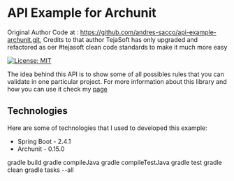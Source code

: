 # API Example for Archunit

Original Author Code at : https://github.com/andres-sacco/api-example-archunit.git, Credits to that author
TejaSoft has only upgraded and refactored as oer #tejasoft clean code standards to make it much more easy

[![License: MIT](https://img.shields.io/badge/License-MIT-yellow.svg)](https://opensource.org/licenses/MIT)

The idea behind this API is to show some of all possibles rules that you can validate in one particular project. For more information about this library and how you can use it
check my [page](https://sacco-andres.medium.com/)

## Technologies

Here are some of technologies that I used to developed this example:

- Spring Boot - 2.4.1
- Archunit - 0.15.0

gradle build
gradle compileJava
gradle compileTestJava
gradle test
gradle clean
gradle tasks --all